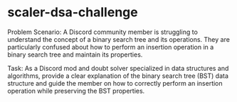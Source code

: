 # scaler-dsa-challenge

Problem Scenario:
A Discord community member is struggling to understand the concept of a binary search tree and its operations. They are particularly confused about how to perform an insertion operation in a binary search tree and maintain its properties.

Task:
As a Discord mod and doubt solver specialized in data structures and algorithms, provide a clear explanation of the binary search tree (BST) data structure and guide the member on how to correctly perform an insertion operation while preserving the BST properties.

